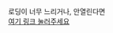 
로딩이 너무 느리거나, 안열린다면  
[여기 링크 눌러주세요](https://nbviewer.org/github/ga0808/aiffel_EXPLORATION/blob/main/%5BE-16%5D/%5BE-16%5D%20SRGAN%20%ED%99%9C%EC%9A%A9%ED%95%98%EA%B8%B0_new.ipynb)  

